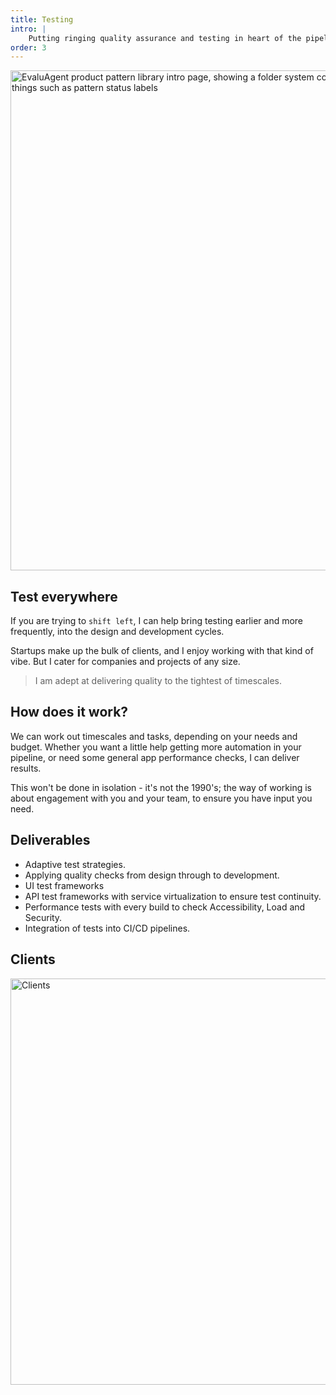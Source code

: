 ```yaml
---
title: Testing
intro: |
    Putting ringing quality assurance and testing in heart of the pipeline, from design to production.
order: 3
---
```


<picture>
    <img src="/assets/img/qe.png" alt="EvaluAgent product pattern library intro page, showing a folder system containing the patterns and documenting things such as pattern status labels" width="800" loading="lazy" decoding="async" />
</picture>

## Test everywhere

If you are trying to `shift left`, I can help bring testing earlier and more frequently, into the design and development cycles.

Startups make up the bulk of clients, and I enjoy working with that kind of vibe. But I cater for companies and projects of any size. 

> I am adept at delivering quality to the tightest of timescales.

## How does it work?

We can work out timescales and tasks, depending on your needs and budget. Whether you want a little help getting more automation in your pipeline, or need some general app performance checks, I can deliver results. 

This won't be done in isolation - it's not the 1990's; the way of working is about engagement with you and your team, to ensure you have input you need.

## Deliverables

- Adaptive test strategies.
- Applying quality checks from design through to development.
- UI test frameworks
- API test frameworks with service virtualization to ensure test continuity.
- Performance tests with every build to check Accessibility, Load and Security.
- Integration of tests into CI/CD pipelines.

## Clients

<!-- <section class="table-container" tabindex="0" aria-labelledby="caption">
    <table>
        <caption id="caption">Client list</caption>
            <tr>
                <th>Clients 1997 - 2008</th>
                <th>Clients 2009 - 2024</th>
                <th>Clients 2010 - 2024</th>
            </tr>
            <tr>
                <td>bet365
Ceta Insurance Ltd 
CGI
DocComs
Transform UK
Tele2
i2N
Wowcher
TNT (Netherlands)
Hiveworks
KPMG
Digital Jigsaw
Digitas
Sohnar
Fortune Cookie
TixMe
Spotless Interactive
Pearson
Incisive Media
Skills for Work
Elvis Communications</td>
BSi
EMap
BOC Gases
Walt Disney Internet Group
Nike
Seven
BBC Technology
Telefónica UK
Avison Young
Multex Investor
Sony Computer Entertainment Europe
Rufus Leonard
Misys
Reuters
GoudenGids (Netherlands)
Hess
Citibank
Perot Systems
Unisys
</td>
            </tr>
    </table>
</section> -->

<picture>
    <img src="/assets/img/clients-qe.png" alt="Clients" width="650" decoding="async" />
</picture>
